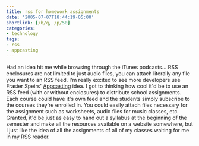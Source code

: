 ```yaml
---
title: rss for homework assignments
date: '2005-07-07T18:44:19-05:00'
shortlink: [/b/q, /p/50]
categories:
- technology
tags:
- rss
- appcasting
---
```

Had an idea hit me while browsing through the iTunes podcasts... RSS enclosures are not limited to just audio files, you
can attach literally any file you want to an RSS feed.  I'm really excited to see more developers use Frasier Speirs'
[Appcasting][] idea.  I got to thinking how cool it'd be to use an RSS feed (with or without enclosures) to distribute
school assignments.  Each course could have it's own feed and the students simply subscribe to the courses they're
enrolled in.  You could easily attach files necessary for the assignment such as worksheets, audio files for music
classes, etc.  Granted, it'd be just as easy to hand out a syllabus at the beginning of the semester and make all the
resources available on a website somewhere, but I just like the idea of all the assignments of all of my classes waiting
for me in my RSS reader.

[Appcasting]: http://www.speirs.org/appcasting/
